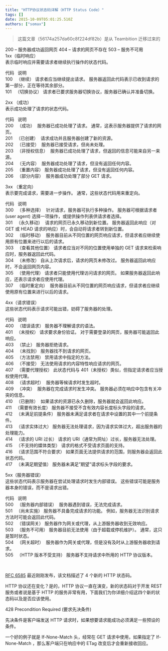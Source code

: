 ```yaml
---
title: "HTTP协议状态码详解（HTTP Status Code）"
tags: []
date: 2015-10-09T05:01:25.510Z
authors: ["somax"]
---
```


> 这篇文章（56174a257da60c8f224df82b）是从 Teambition 迁移过来的

<p>200 – 服务器成功返回网页 404 – 请求的网页不存在 503 – 服务不可用&nbsp;<br>1xx（临时响应）&nbsp;<br>表示临时响应并需要请求者继续执行操作的状态代码。</p><p>代码&nbsp;&nbsp; 说明&nbsp;<br>100&nbsp;&nbsp; （继续） 请求者应当继续提出请求。 服务器返回此代码表示已收到请求的第一部分，正在等待其余部分。&nbsp;&nbsp;<br>101&nbsp;&nbsp; （切换协议） 请求者已要求服务器切换协议，服务器已确认并准备切换。</p><p>2xx （成功）&nbsp;<br>表示成功处理了请求的状态代码。</p><p>代码&nbsp;&nbsp; 说明&nbsp;<br>200&nbsp;&nbsp; （成功）&nbsp; 服务器已成功处理了请求。 通常，这表示服务器提供了请求的网页。&nbsp;<br>201&nbsp;&nbsp; （已创建）&nbsp; 请求成功并且服务器创建了新的资源。&nbsp;<br>202&nbsp;&nbsp; （已接受）&nbsp; 服务器已接受请求，但尚未处理。&nbsp;<br>203&nbsp;&nbsp; （非授权信息）&nbsp; 服务器已成功处理了请求，但返回的信息可能来自另一来源。&nbsp;<br>204&nbsp;&nbsp; （无内容）&nbsp; 服务器成功处理了请求，但没有返回任何内容。&nbsp;<br>205&nbsp;&nbsp; （重置内容） 服务器成功处理了请求，但没有返回任何内容。&nbsp;<br>206&nbsp;&nbsp; （部分内容）&nbsp; 服务器成功处理了部分 GET 请求。</p><p>3xx （重定向）&nbsp;<br>表示要完成请求，需要进一步操作。 通常，这些状态代码用来重定向。</p><p>代码&nbsp;&nbsp; 说明&nbsp;<br>300&nbsp;&nbsp; （多种选择）&nbsp; 针对请求，服务器可执行多种操作。 服务器可根据请求者 (user agent) 选择一项操作，或提供操作列表供请求者选择。&nbsp;<br>301&nbsp;&nbsp; （永久移动）&nbsp; 请求的网页已永久移动到新位置。 服务器返回此响应（对 GET 或 HEAD 请求的响应）时，会自动将请求者转到新位置。&nbsp;<br>302&nbsp;&nbsp; （临时移动）&nbsp; 服务器目前从不同位置的网页响应请求，但请求者应继续使用原有位置来进行以后的请求。&nbsp;<br>303&nbsp;&nbsp; （查看其他位置） 请求者应当对不同的位置使用单独的 GET 请求来检索响应时，服务器返回此代码。&nbsp;<br>304&nbsp;&nbsp; （未修改） 自从上次请求后，请求的网页未修改过。 服务器返回此响应时，不会返回网页内容。&nbsp;<br>305&nbsp;&nbsp; （使用代理） 请求者只能使用代理访问请求的网页。 如果服务器返回此响应，还表示请求者应使用代理。&nbsp;<br>307&nbsp;&nbsp; （临时重定向）&nbsp; 服务器目前从不同位置的网页响应请求，但请求者应继续使用原有位置来进行以后的请求。</p><p>4xx（请求错误）&nbsp;<br>这些状态代码表示请求可能出错，妨碍了服务器的处理。</p><p>代码&nbsp;&nbsp; 说明&nbsp;<br>400&nbsp;&nbsp; （错误请求） 服务器不理解请求的语法。&nbsp;<br>401&nbsp;&nbsp; （未授权） 请求要求身份验证。 对于需要登录的网页，服务器可能返回此响应。&nbsp;<br>403&nbsp;&nbsp; （禁止） 服务器拒绝请求。&nbsp;<br>404&nbsp;&nbsp; （未找到） 服务器找不到请求的网页。&nbsp;<br>405&nbsp;&nbsp; （方法禁用） 禁用请求中指定的方法。&nbsp;<br>406&nbsp;&nbsp; （不接受） 无法使用请求的内容特性响应请求的网页。&nbsp;<br>407&nbsp;&nbsp; （需要代理授权） 此状态代码与 401（未授权）类似，但指定请求者应当授权使用代理。&nbsp;<br>408&nbsp;&nbsp; （请求超时）&nbsp; 服务器等候请求时发生超时。&nbsp;<br>409&nbsp;&nbsp; （冲突）&nbsp; 服务器在完成请求时发生冲突。 服务器必须在响应中包含有关冲突的信息。&nbsp;<br>410&nbsp;&nbsp; （已删除）&nbsp; 如果请求的资源已永久删除，服务器就会返回此响应。&nbsp;<br>411&nbsp;&nbsp; （需要有效长度） 服务器不接受不含有效内容长度标头字段的请求。&nbsp;<br>412&nbsp;&nbsp; （未满足前提条件） 服务器未满足请求者在请求中设置的其中一个前提条件。&nbsp;<br>413&nbsp;&nbsp; （请求实体过大） 服务器无法处理请求，因为请求实体过大，超出服务器的处理能力。&nbsp;<br>414&nbsp;&nbsp; （请求的 URI 过长） 请求的 URI（通常为网址）过长，服务器无法处理。&nbsp;<br>415&nbsp;&nbsp; （不支持的媒体类型） 请求的格式不受请求页面的支持。&nbsp;<br>416&nbsp;&nbsp; （请求范围不符合要求） 如果页面无法提供请求的范围，则服务器会返回此状态代码。&nbsp;<br>417&nbsp;&nbsp; （未满足期望值） 服务器未满足”期望”请求标头字段的要求。</p><p>5xx（服务器错误）&nbsp;<br>这些状态代码表示服务器在尝试处理请求时发生内部错误。 这些错误可能是服务器本身的错误，而不是请求出错。</p><p>代码&nbsp;&nbsp; 说明&nbsp;<br>500&nbsp;&nbsp; （服务器内部错误）&nbsp; 服务器遇到错误，无法完成请求。&nbsp;<br>501&nbsp;&nbsp; （尚未实施） 服务器不具备完成请求的功能。 例如，服务器无法识别请求方法时可能会返回此代码。&nbsp;<br>502&nbsp;&nbsp; （错误网关） 服务器作为网关或代理，从上游服务器收到无效响应。&nbsp;<br>503&nbsp;&nbsp; （服务不可用） 服务器目前无法使用（由于超载或停机维护）。 通常，这只是暂时状态。&nbsp;<br>504&nbsp;&nbsp; （网关超时）&nbsp; 服务器作为网关或代理，但是没有及时从上游服务器收到请求。&nbsp;<br>505&nbsp;&nbsp; （HTTP 版本不受支持） 服务器不支持请求中所用的 HTTP 协议版本。</p><p>&nbsp;</p><p><a href="http://tools.ietf.org/html/rfc6585">RFC 6585</a>&nbsp;最近刚刚发布，该文档描述了 4 个新的 HTTP 状态码。</p><p>HTTP 协议还在变化？是的，HTTP 协议一直在演变，新的状态码对于开发 REST 服务或者说是基于 HTTP 的服务非常有用，下面我们为你详细介绍这四个新的状态码以及是否应该使用。</p><p>428 Precondition Required (要求先决条件)</p><p>先决条件是客户端发送 HTTP 请求时，如果想要请求能成功必须满足一些预设的条件。</p><p>一个好的例子就是 If-None-Match 头，经常在 GET 请求中使用，如果指定了 If-None-Match ，那么客户端只在响应中的 ETag 改变后才会重新接收回应。</p><h4><br></h4>
